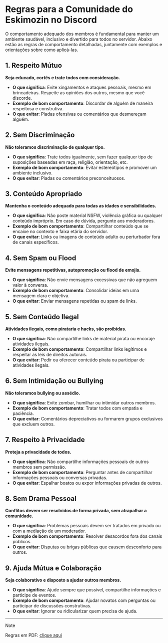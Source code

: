 # Regras para a Comunidade do Eskimozin no Discord

O comportamento adequado dos membros é fundamental para manter um ambiente saudável, inclusivo e divertido para todos no servidor. Abaixo estão as regras de comportamento detalhadas, juntamente com exemplos e orientações sobre como aplicá-las.

## 1. Respeito Mútuo

   **Seja educado, cortês e trate todos com consideração.**

- **O que significa**: Evite xingamentos e ataques pessoais, mesmo em brincadeiras. Respeite as opiniões dos outros, mesmo que você discorde.
- **Exemplo de bom comportamento**: Discordar de alguém de maneira respeitosa e construtiva.
- **O que evitar**: Piadas ofensivas ou comentários que desmereçam alguém.

## 2. Sem Discriminação

   **Não toleramos discriminação de qualquer tipo.**

- **O que significa**: Trate todos igualmente, sem fazer qualquer tipo de suposições baseadas em raça, religião, orientação, etc.
- **Exemplo de bom comportamento**: Evitar estereótipos e promover um ambiente inclusivo.
- **O que evitar**: Piadas ou comentários preconceituosos.

## 3. Conteúdo Apropriado

   **Mantenha o conteúdo adequado para todas as idades e sensibilidades.**

- **O que significa**: Não poste material NSFW, violência gráfica ou qualquer conteúdo impróprio. Em caso de dúvida, pergunte aos moderadores.
- **Exemplo de bom comportamento**: Compartilhar conteúdo que se encaixe no contexto e faixa etária do servidor.
- **O que evitar**: Links ou imagens de conteúdo adulto ou perturbador fora de canais específicos.

## 4. Sem Spam ou Flood

   **Evite mensagens repetitivas, autopromoção ou flood de emojis.**

- **O que significa**: Não envie mensagens excessivas que não agreguem valor à conversa.
- **Exemplo de bom comportamento**: Consolidar ideias em uma mensagem clara e objetiva.
- **O que evitar**: Enviar mensagens repetidas ou spam de links.

## 5. Sem Conteúdo Ilegal

   **Atividades ilegais, como pirataria e hacks, são proibidas.**

- **O que significa**: Não compartilhe links de material pirata ou encoraje atividades ilegais.
- **Exemplo de bom comportamento**: Compartilhar links legítimos e respeitar as leis de direitos autorais.
- **O que evitar**: Pedir ou oferecer conteúdo pirata ou participar de atividades ilegais.

## 6. Sem Intimidação ou Bullying

   **Não toleramos bullying ou assédio.**

- **O que significa**: Evite zombar, humilhar ou intimidar outros membros.
- **Exemplo de bom comportamento**: Tratar todos com empatia e paciência.
- **O que evitar**: Comentários depreciativos ou formarem grupos exclusivos que excluem outros.

## 7. Respeito à Privacidade

   **Proteja a privacidade de todos.**

- **O que significa**: Não compartilhe informações pessoais de outros membros sem permissão.
- **Exemplo de bom comportamento**: Perguntar antes de compartilhar informações pessoais ou conversas privadas.
- **O que evitar**: Espalhar boatos ou expor informações privadas de outros.

## 8. Sem Drama Pessoal

   **Conflitos devem ser resolvidos de forma privada, sem atrapalhar a comunidade.**

- **O que significa**: Problemas pessoais devem ser tratados em privado ou com a mediação de um moderador.
- **Exemplo de bom comportamento**: Resolver desacordos fora dos canais públicos.
- **O que evitar**: Disputas ou brigas públicas que causem desconforto para outros.

## 9. Ajuda Mútua e Colaboração

   **Seja colaborativo e disposto a ajudar outros membros.**

- **O que significa**: Ajude sempre que possível, compartilhe informações e participe de eventos.
- **Exemplo de bom comportamento**: Ajudar novatos com perguntas ou participar de discussões construtivas.
- **O que evitar**: Ignorar ou ridicularizar quem precisa de ajuda.

---

> [!NOTE]
> Regras em PDF: [clique aqui](discord-rules.pdf)
